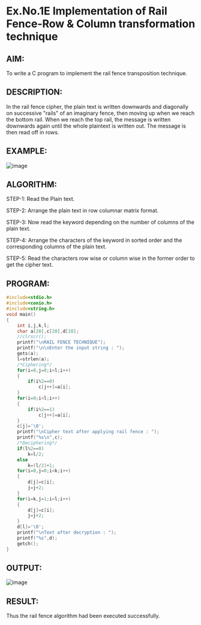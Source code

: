 # Ex.No.1E Implementation of Rail Fence-Row & Column transformation technique

## AIM:

To write a C program to implement the rail fence transposition technique.

## DESCRIPTION:

In the rail fence cipher, the plain text is written downwards and diagonally on successive "rails" of an imaginary fence, then moving up when we reach the bottom rail. When we reach the top rail, the message is written downwards again until the whole plaintext is written out. The message is then read off in rows.

## EXAMPLE:

![image](https://github.com/kannan0071/lab-exercises/assets/119641638/3ea84eab-382f-4dcd-b2f4-917039afeb91)

## ALGORITHM:

STEP-1: Read the Plain text.

STEP-2: Arrange the plain text in row columnar matrix format.

STEP-3: Now read the keyword depending on the number of columns of the plain text.

STEP-4: Arrange the characters of the keyword in sorted order and the corresponding columns of the plain text.

STEP-5: Read the characters row wise or column wise in the former order to get the cipher text.

## PROGRAM:
```c
#include<stdio.h>
#include<conio.h>
#include<string.h>
void main()
{
    int i,j,k,l;
    char a[20],c[20],d[20];
    //clrscr();
    printf("\nRAIL FENCE TECHNIQUE");
    printf("\n\nEnter the input string : ");
    gets(a);
    l=strlen(a);
    /*Ciphering*/
    for(i=0,j=0;i<l;i++)
    {
        if(i%2==0)
            c[j++]=a[i];
    }
    for(i=0;i<l;i++)
    {
        if(i%2==1)
            c[j++]=a[i];
    }
    c[j]='\0';
    printf("\nCipher text after applying rail fence : ");
    printf("%s\n",c);
    /*Deciphering*/
    if(l%2==0)
        k=l/2;
    else
        k=(l/2)+1;
    for(i=0,j=0;i<k;i++)
    {
        d[j]=c[i];
        j=j+2;
    }
    for(i=k,j=1;i<l;i++)
    {
        d[j]=c[i];
        j=j+2;
    }
    d[l]='\0';
    printf("\nText after decryption : ");
    printf("%s",d);
    getch();
}
```
## OUTPUT:

![image](https://github.com/kannan0071/lab-exercises/assets/119641638/03897201-7c8a-47e4-b5c8-f1efed660b66)

## RESULT:

Thus the rail fence algorithm had been executed successfully.

